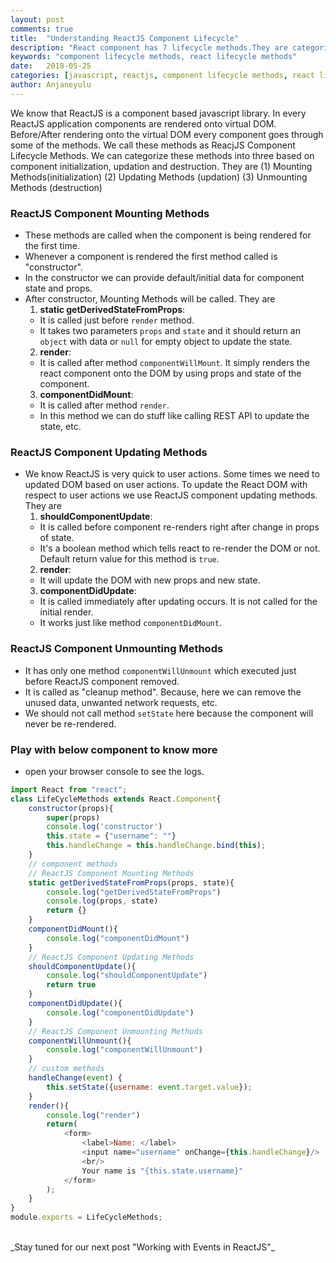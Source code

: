 ```yaml
---
layout: post
comments: true
title:  "Understanding ReactJS Component Lifecycle"
description: "React component has 7 lifecycle methods.They are categorized to (1) Mounting Methods (2) Updating Methods (3) Unmounting Methods. "
keywords: "component lifecycle methods, react lifecycle methods"
date:   2018-05-25
categories: [javascript, reactjs, component lifecycle methods, react lifecycle methods]
author: Anjaneyulu
---
```


We know that ReactJS is a component based javascript library. In every ReactJS application components are rendered onto virtual DOM. Before/After rendering onto the virtual DOM every component goes through some of the methods. We call these methods as ReacjJS Component Lifecycle Methods. We can categorize these methods into three based on component initialization, updation and destruction. They are (1) Mounting Methods(initialization) (2) Updating Methods (updation) (3) Unmounting Methods (destruction)

### ReactJS Component Mounting Methods
 * These methods are called when the component is being rendered for the first time.
 * Whenever a component is rendered the first method called is "constructor".
 * In the constructor we can provide default/initial data for component state and props.
 * After constructor, Mounting Methods will be called. They are
   1. **static getDerivedStateFromProps**:
   	* It is called just before `render` method.
   	* It takes two parameters `props` and `state` and it should return an `object` with data or `null` for empty object to update the state.
   2. **render**:
    * It is called after method `componentWillMount`. It simply renders the react component onto the DOM by using props and state of the component. 
   3. **componentDidMount**:
    * It is called after method `render`.
    * In this method we can do stuff like calling REST API to update the state, etc.

### ReactJS Component Updating Methods
 * We know ReactJS is very quick to user actions. Some times we need to updated DOM based on user actions. To update the React DOM with respect to user actions we use ReactJS component updating methods. They are
   1. **shouldComponentUpdate**:
   	* It is called before component re-renders right after change in props of state.
   	* It's a boolean method which tells react to re-render the DOM or not. Default return value for this method is `true`.
   2. **render**:
    * It will update the DOM with new props and new state.
   3. **componentDidUpdate**:
   	* It is called immediately after updating occurs. It is not called for the initial render.
   	* It works just like method `componentDidMount`.


### ReactJS Component Unmounting Methods
 * It has only one method `componentWillUnmount` which executed just before ReactJS component removed.
 * It is called as "cleanup method". Because, here we can remove the unused data, unwanted network requests, etc.
 * We should not call method `setState` here because the component will never be re-rendered.

### Play with below component to know more
* open your browser console to see the logs.
```javascript
import React from "react";
class LifeCycleMethods extends React.Component{
	constructor(props){
		super(props)
		console.log('constructor')
		this.state = {"username": ""}
		this.handleChange = this.handleChange.bind(this);
	}
	// component methods
	// ReactJS Component Mounting Methods
	static getDerivedStateFromProps(props, state){
		console.log("getDerivedStateFromProps")
		console.log(props, state)
		return {}
	}
	componentDidMount(){
		console.log("componentDidMount")
	}
	// ReactJS Component Updating Methods
	shouldComponentUpdate(){
		console.log("shouldComponentUpdate")
		return true
	}
	componentDidUpdate(){
		console.log("componentDidUpdate")
	}
	// ReactJS Component Unmounting Methods
	componentWillUnmount(){
		console.log("componentWillUnmount")
	}
	// custom methods
	handleChange(event) {
    	this.setState({username: event.target.value});
	}
	render(){
		console.log("render")
		return(
			<form>
				<label>Name: </label>
				<input name="username" onChange={this.handleChange}/>
				<br/>
				Your name is "{this.state.username}"
			</form>
		);
	}
}
module.exports = LifeCycleMethods;
```  


<br/>
_Stay tuned for our next post "Working with Events in ReactJS"_
